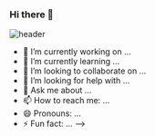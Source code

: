 ### Hi there 👋

![header](https://capsule-render.vercel.app/api?type=waving&color=timeGradient&height=300&section=header&text=It's&nbsp;good&nbsp;to&nbsp;see&nbsp;you%20-nl-&fontSize=70)

- 🔭 I’m currently working on ...
- 🌱 I’m currently learning ...
- 👯 I’m looking to collaborate on ...
- 🤔 I’m looking for help with ...
- 💬 Ask me about ...
- 📫 How to reach me: ...
- 😄 Pronouns: ...
- ⚡ Fun fact: ...
-->
